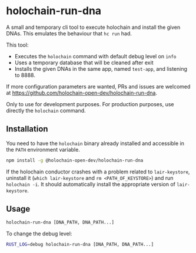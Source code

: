 # holochain-run-dna

A small and temporary cli tool to execute holochain and install the given DNAs. This emulates the behaviour that `hc run` had.

This tool: 

- Executes the `holochain` command with default debug level on `info`
- Uses a temporary database that will be cleaned after exit
- Installs the given DNAs in the same app, named `test-app`, and listening to 8888.

If more configuration parameters are wanted, PRs and issues are welcomed at https://github.com/holochain-open-dev/holochain-run-dna.

Only to use for development purposes. For production purposes, use directly the `holochain` command.

## Installation

You need to have the `holochain` binary already installed and accessible in the `PATH` environment variable.

```bash
npm install -g @holochain-open-dev/holochain-run-dna
```

If the holochain conductor crashes with a problem related to `lair-keystore`, uninstall it (`which lair-keystore` and `rm <PATH_OF_KEYSTORE>`) and run `holochain -i`. It should automatically install the appropriate version of `lair-keystore`.

## Usage

```bash
holochain-run-dna [DNA_PATH, DNA_PATH...]
```

To change the debug level:

```bash
RUST_LOG=debug holochain-run-dna [DNA_PATH, DNA_PATH...]
```
